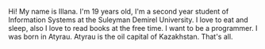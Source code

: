 Hi! My name is Illana. I'm 19 years old, I'm a second year student of Information Systems at the Suleyman Demirel University. I love to eat and sleep, also I love to read books at the free time. I want to be a programmer. I was born in Atyrau. Atyrau is the oil capital of Kazakhstan. That's all.
